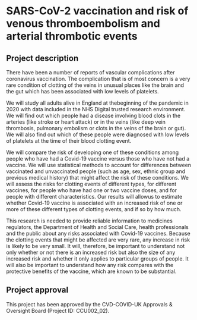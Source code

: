 # SARS-CoV-2 vaccination and risk of venous thromboembolism and arterial thrombotic events

## Project description

There  have  been  a  number  of  reports  of  vascular  complications  after  coronavirus vaccination.  The complication that is of most concern is a very rare condition of clotting of the veins in unusual places like the brain and the gut which has been associated with low levels of platelets.

We will study all adults alive in England at thebeginning of the pandemic in 2020 with data included in the NHS Digital trusted research environment. We will find out which people had a disease involving blood  clots  in  the  arteries  (like  stroke  or  heart  attack)  or  in  the  veins  (like  deep  vein  thrombosis, pulmonary  embolism  or  clots  in the  veins  of  the  brain  or  gut). We  will also  find  out  which of  these people were diagnosed with low levels of platelets at the time of their blood clotting event.

We will compare the risk of developing one of these conditions among people who have had a Covid-19 vaccine versus those who have not had a vaccine.  We will use statistical methods to account for differences between vaccinated and unvaccinated people (such as age, sex, ethnic group and previous medical  history) that  might  affect  the  risk  of  these  conditions.  We  will  assess  the  risks  for  clotting events of different types, for different vaccines, for people who have had one or two vaccine doses, and for people with different characteristics. Our results will allowus to estimate whether Covid-19 vaccine is associated with an increased risk of one or more of these different types of clotting events, and if so by how much.

This  research  is  needed  to  provide  reliable  information  to  medicines regulators,  the  Department  of Health and Social Care, health professionals and the public about any risks associated with Covid-19 vaccines. Because the clotting events that might be affected are very rare, any increase in risk is likely to  be  very  small.  It  will,  therefore,  be  important  to  understand not  only  whether  or  not  there  is  an increased risk but also the size of any increased risk and whether it only applies to particular groups of people. It will also be important to understand how any risk compares with the protective benefits of the vaccine, which are known to be substantial. 

## Project approval

This project has been approved by the CVD-COVID-UK Approvals & Oversight Board (Project ID: CCU002_02).
